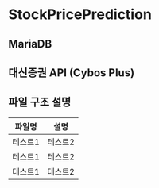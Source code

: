 # StockPricePrediction

## MariaDB
## 대신증권 API (Cybos Plus)

## 파일 구조 설명
| 파일명 | 설명 |
|------|---|
|테스트1|테스트2|
|테스트1|테스트2|
|테스트1|테스트2|
